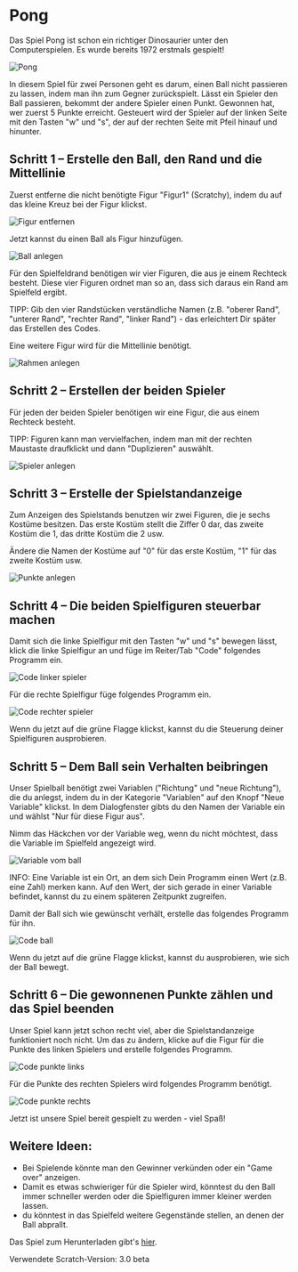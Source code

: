 Pong
====

Das Spiel Pong ist schon ein richtiger Dinosaurier unter den Computerspielen. Es wurde bereits 1972 erstmals gespielt!

![Pong](images/pong.jpg)

In diesem Spiel für zwei Personen geht es darum, einen Ball nicht passieren zu lassen, indem man ihn zum Gegner zurückspielt.
Lässt ein Spieler den Ball passieren, bekommt der andere Spieler einen Punkt. Gewonnen hat, wer zuerst 5 Punkte erreicht.
Gesteuert wird der Spieler auf der linken Seite mit den Tasten "w" und "s", der auf der rechten Seite mit Pfeil hinauf und hinunter.

Schritt 1 – Erstelle den Ball, den Rand und die Mittellinie 
-----------------------------------------------------------

Zuerst entferne die nicht benötigte Figur "Figur1" (Scratchy), indem du auf das kleine Kreuz bei der Figur klickst.

![Figur entfernen](images/figur1_entfernen.jpg)

Jetzt kannst du einen Ball als Figur hinzufügen. 

![Ball anlegen](images/ball_anlegen.jpg)

Für den Spielfeldrand benötigen wir vier Figuren, die aus je einem Rechteck besteht. Diese vier Figuren ordnet man so an, dass
sich daraus ein Rand am Spielfeld ergibt.

TIPP: Gib den vier Randstücken verständliche Namen (z.B. "oberer Rand", "unterer Rand", "rechter Rand", "linker Rand") - das 
erleichtert Dir später das Erstellen des Codes.

Eine weitere Figur wird für die Mittellinie benötigt.

![Rahmen anlegen](images/rahmen_anlegen.jpg)

Schritt 2 – Erstellen der beiden Spieler 
---------------------------------------

Für jeden der beiden Spieler benötigen wir eine Figur, die aus einem Rechteck besteht. 

TIPP: Figuren kann man vervielfachen, indem man mit der rechten Maustaste draufklickt und dann "Duplizieren" auswählt.

![Spieler anlegen](images/spieler_anlegen.jpg)

Schritt 3 – Erstelle der Spielstandanzeige 
------------------------------------------

Zum Anzeigen des Spielstands benutzen wir zwei Figuren, die je sechs Kostüme besitzen. Das erste Kostüm stellt die Ziffer 0 dar, 
das zweite Kostüm die 1, das dritte Kostüm die 2 usw.

Ändere die Namen der Kostüme auf "0" für das erste Kostüm, "1" für das zweite Kostüm usw.

![Punkte anlegen](images/punkte_anlegen.jpg)

Schritt 4 – Die beiden Spielfiguren steuerbar machen
----------------------------------------------------

Damit sich die linke Spielfigur mit den Tasten "w" und "s" bewegen lässt, klick die linke Spielfigur an und füge im Reiter/Tab "Code" 
folgendes Programm ein.

![Code linker spieler](code_linker_spieler.jpg)

Für die rechte Spielfigur füge folgendes Programm ein.

![Code rechter spieler](images/code_rechter_spieler.jpg)

Wenn du jetzt auf die grüne Flagge klickst, kannst du die Steuerung deiner Spielfiguren ausprobieren.

Schritt 5 – Dem Ball sein Verhalten beibringen
----------------------------------------------

Unser Spielball benötigt zwei Variablen ("Richtung" und "neue Richtung"), die du anlegst, indem du in der Kategorie "Variablen" auf den Knopf 
"Neue Variable" klickst. In dem Dialogfenster gibts du den Namen der Variable ein und wählst "Nur für diese Figur aus".

Nimm das Häckchen vor der Variable weg, wenn du nicht möchtest, dass die Variable im Spielfeld angezeigt wird.

![Variable vom ball](images/variablen_vom_ball.jpg)

INFO: Eine Variable ist ein Ort, an dem sich Dein Programm einen Wert (z.B. eine Zahl) merken kann. Auf den Wert, der sich gerade in einer 
Variable befindet, kannst du zu einem späteren Zeitpunkt zugreifen.

Damit der Ball sich wie gewünscht verhält, erstelle das folgendes Programm für ihn.

![Code ball](images/code_ball.jpg)

Wenn du jetzt auf die grüne Flagge klickst, kannst du ausprobieren, wie sich der Ball bewegt.

Schritt 6 – Die gewonnenen Punkte zählen und das Spiel beenden
--------------------------------------------------------------

Unser Spiel kann jetzt schon recht viel, aber die Spielstandanzeige funktioniert noch nicht. Um das zu ändern, klicke auf die Figur für 
die Punkte des linken Spielers und erstelle folgendes Programm.

![Code punkte links](images/code_punkte_links.jpg)

Für die Punkte des rechten Spielers wird folgendes Programm benötigt.

![Code punkte rechts](images/code_punkte_rechts.jpg)

Jetzt ist unsere Spiel bereit gespielt zu werden - viel Spaß!

Weitere Ideen:
--------------

* Bei Spielende könnte man den Gewinner verkünden oder ein "Game over" anzeigen.
* Damit es etwas schwieriger für die Spieler wird, könntest du den Ball immer schneller werden oder die Spielfiguren immer kleiner werden lassen.
* du könntest in das Spielfeld weitere Gegenstände stellen, an denen der Ball abprallt.

Das Spiel zum Herunterladen gibt's [hier](pong.sb3).

Verwendete Scratch-Version: 3.0 beta